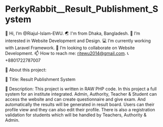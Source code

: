 # PerkyRabbit__Result_Publishment_System

👋 Hi, I’m @Riajul-Islam-EWU.
🌏 I'm from Dhaka, Bangladesh.
👀 I’m interested in Website Development and Design.
💻 I’m currently working with Laravel Framework.
💞️ I’m looking to collaborate on Website Development.
📫 How to reach me: ritewu2014@gmail.com.
📞 +8801722787007

📢 About this project:

🔎 Title: Result Publishment System

📜 Description: This project is written in RAW PHP code. In this project a full system for an institute integrated. Admin, Authority, Teacher & Student can access the website and can create questionnaire and give exam. And automatically the results will be generated in result board. Users can their profile view and they can also edit their profile. There is also a registration validation for students which will be handled by Teachers, Authority & Admin.

